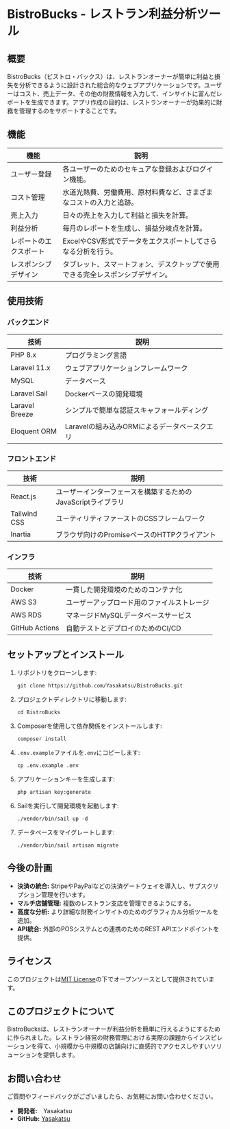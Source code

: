 
# BistroBucks - レストラン利益分析ツール

## 概要
BistroBucks（ビストロ・バックス）は、レストランオーナーが簡単に利益と損失を分析できるように設計された総合的なウェブアプリケーションです。ユーザーはコスト、売上データ、その他の財務情報を入力して、インサイトに富んだレポートを生成できます。アプリ作成の目的は、レストランオーナーが効果的に財務を管理するのをサポートすることです。

## 機能
| 機能                 | 説明                                                                                  |
|--------------------|--------------------------------------------------------------------------------------|
| ユーザー登録        | 各ユーザーのためのセキュアな登録およびログイン機能。                                      |
| コスト管理           | 水道光熱費、労働費用、原材料費など、さまざまなコストの入力と追跡。                           |
| 売上入力             | 日々の売上を入力して利益と損失を計算。                                                  |
| 利益分析             | 毎月のレポートを生成し、損益分岐点を計算。                                              |
| レポートのエクスポート | ExcelやCSV形式でデータをエクスポートしてさらなる分析を行う。                            |
| レスポンシブデザイン   | タブレット、スマートフォン、デスクトップで使用できる完全レスポンシブデザイン。            |

## 使用技術

### バックエンド
| 技術                | 説明                                      |
|--------------------|-------------------------------------------|
| PHP 8.x            | プログラミング言語                         |
| Laravel 11.x       | ウェブアプリケーションフレームワーク         |
| MySQL              | データベース                              |
| Laravel Sail       | Dockerベースの開発環境                    |
| Laravel Breeze     | シンプルで簡単な認証スキャフォールディング  |
| Eloquent ORM       | Laravelの組み込みORMによるデータベースクエリ |

### フロントエンド
| 技術                | 説明                                      |
|--------------------|-------------------------------------------|
| React.js           | ユーザーインターフェースを構築するためのJavaScriptライブラリ |
| Tailwind CSS       | ユーティリティファーストのCSSフレームワーク |
| Inartia             | ブラウザ向けのPromiseベースのHTTPクライアント |

### インフラ
| 技術                | 説明                                      |
|--------------------|-------------------------------------------|
| Docker             | 一貫した開発環境のためのコンテナ化          |
| AWS S3             | ユーザーアップロード用のファイルストレージ   |
| AWS RDS            | マネージドMySQLデータベースサービス       |
| GitHub Actions     | 自動テストとデプロイのためのCI/CD          |

## セットアップとインストール
1. リポジトリをクローンします:
   ```
   git clone https://github.com/Yasakatsu/BistroBucks.git
   ```
2. プロジェクトディレクトリに移動します:
   ```
   cd BistroBucks
   ```
3. Composerを使用して依存関係をインストールします:
   ```
   composer install
   ```
4. `.env.example`ファイルを`.env`にコピーします:
   ```
   cp .env.example .env
   ```
5. アプリケーションキーを生成します:
   ```
   php artisan key:generate
   ```
6. Sailを実行して開発環境を起動します:
   ```
   ./vendor/bin/sail up -d
   ```
7. データベースをマイグレートします:
   ```
   ./vendor/bin/sail artisan migrate
   ```

## 今後の計画
- **決済の統合:** StripeやPayPalなどの決済ゲートウェイを導入し、サブスクリプション管理を行います。
- **マルチ店舗管理:** 複数のレストラン支店を管理できるようにする。
- **高度な分析:** より詳細な財務インサイトのためのグラフィカル分析ツールを追加。
- **API統合:** 外部のPOSシステムとの連携のためのREST APIエンドポイントを提供。

## ライセンス
このプロジェクトは[MIT License](LICENSE)の下でオープンソースとして提供されています。

## このプロジェクトについて
BistroBucksは、レストランオーナーが利益分析を簡単に行えるようにするために作られました。レストラン経営の財務管理における実際の課題からインスピレーションを得て、小規模から中規模の店舗向けに直感的でアクセスしやすいソリューションを提供します。

## お問い合わせ
ご質問やフィードバックがございましたら、お気軽にお問い合わせください。
- **開発者:**　Yasakatsu
- **GitHub:** [Yasakatsu](https://github.com/Yasakatsu)
